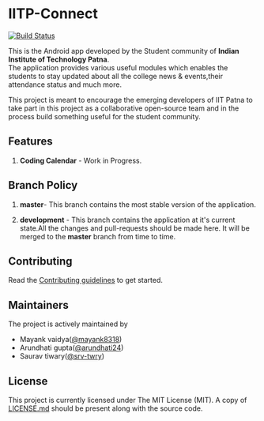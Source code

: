 # IITP-Connect

[![Build Status](https://travis-ci.org/Njack-IITP/IITP-Connect.svg?branch=development)](https://travis-ci.org/Njack-IITP/IITP-Connect)

This is the Android app developed by the Student community of **Indian Institute of Technology Patna**.  
The application provides various useful modules which enables the students to stay updated about all the college news & events,their attendance status and much more.

This project is meant to encourage the emerging developers of IIT Patna to take part in this project as a collaborative open-source team and in the process build something useful for the student community.

## Features
1. **Coding Calendar** - Work in Progress.

## Branch Policy
1. **master**- This branch contains the most stable version of the application.  
  
1. **development** - This branch contains the application at it's current state.All the changes and pull-requests should be made here. It will be merged to the **master** branch from time to time.

## Contributing
Read the [Contributing guidelines](CONTRIBUTING.md) to get started.

## Maintainers
The project is actively maintained by

+ Mayank vaidya([@mayank8318](https://github.com/mayank8318))
+ Arundhati gupta([@arundhati24](https://github.com/arundhati24))
+ Saurav tiwary([@srv-twry](https://github.com/srv-twry))

## License

This project is currently licensed under The MIT License (MIT). A copy of [LICENSE.md](LICENSE.md) should be present along with the source code.